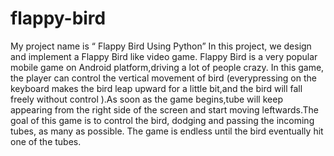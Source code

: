# flappy-bird
My project name is “ Flappy Bird Using Python” In this project, we design and implement a Flappy Bird like video game. Flappy Bird is a very popular mobile game on Android platform,driving a lot of people crazy. In this game, the player can control the vertical movement of bird (everypressing on the keyboard makes the bird leap upward for a little bit,and the bird will fall freely without control ).As soon as the game begins,tube will keep appearing from the right side of the screen and start moving leftwards.The goal of this game is to control the bird, dodging and passing the incoming tubes, as many as possible. The game is endless until the bird eventually hit one of the tubes.
